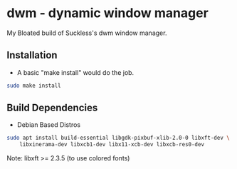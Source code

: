 # dwm - dynamic window manager
My Bloated build of Suckless's dwm window manager.

## Installation
* A basic "make install" would do the job.
```sh
sudo make install
```
## Build Dependencies
* Debian Based Distros
```sh
sudo apt install build-essential libgdk-pixbuf-xlib-2.0-0 libxft-dev \
	libxinerama-dev libxcb1-dev libx11-xcb-dev libxcb-res0-dev
```
Note: libxft >= 2.3.5 (to use colored fonts)
